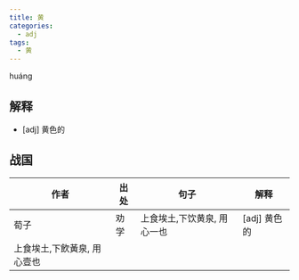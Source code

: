 ```yaml
---
title: 黄
categories:
  - adj
tags:
  - 黄
---
```


huáng
<!-- more -->

## 解释
* [adj] 黄色的

## 战国

作者|出处|句子|解释
---|---|---|---
荀子|劝学|上食埃土,下饮黄泉, 用心一也|[adj] 黄色的
 |上食埃土,下飲黃泉, 用心壹也|
